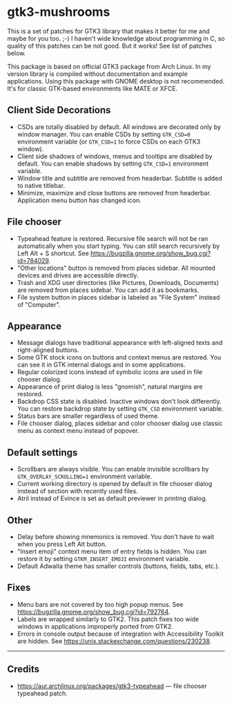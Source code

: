 gtk3-mushrooms
===

This is a set of patches for GTK3 library that makes it better for me and maybe for you too. ;-) I haven't wide knowledge about programming in C, so quality of this patches can be not good. But it works! See list of patches below.

This package is based on official GTK3 package from Arch Linux. In my version library is compiled without documentation and example applications. Using this package with GNOME desktop is not recommended. It's for classic GTK-based environments like MATE or XFCE.

Client Side Decorations
---

* CSDs are totally disabled by default. All windows are decorated only by window manager. You can enable CSDs by setting `GTK_CSD=0` environment variable (or `GTK_CSD=1` to force CSDs on each GTK3 window).
* Client side shadows of windows, menus and tooltips are disabled by default. You can enable shadows by setting `GTK_CSD=1` environment variable.
* Window title and subtitle are removed from headerbar. Subtitle is added to native titlebar.
* Minimize, maximize and close buttons are removed from headerbar. Application menu button has changed icon.

File chooser
---

* Typeahead feature is restored. Recursive file search will not be ran automatically when you start typing. You can still search recursively by Left Alt + S shortcut. See https://bugzilla.gnome.org/show_bug.cgi?id=784029.
* "Other locations" button is removed from places sidebar. All mounted devices and drives are accessible directly.
* Trash and XDG user directories (like Pictures, Downloads, Documents) are removed from places sidebar. You can add it as bookmarks.
* File system button in places sidebar is labeled as "File System" instead of "Computer".

Appearance
---

* Message dialogs have traditional appearance with left-aligned texts and right-aligned buttons.
* Some GTK stock icons on buttons and context menus are restored. You can see it in GTK internal dialogs and in some applications.
* Regular colorized icons instead of symbolic icons are used in file chooser dialog.
* Appearance of print dialog is less "gnomish", natural margins are restored.
* Backdrop CSS state is disabled. Inactive windows don't look differently. You can restore backdrop state by setting `GTK_CSD` environment variable.
* Status bars are smaller regardless of used theme.
* File chooser dialog, places sidebar and color chooser dialog use classic menu as context menu instead of popover.


Default settings
---

* Scrollbars are always visible. You can enable invisible scrollbars by `GTK_OVERLAY_SCROLLING=1` environment variable.
* Current working directory is opened by default in file chooser dialog instead of section with recently used files.
* Atril instead of Evince is set as default previewer in printing dialog.

Other
---

* Delay before showing mnemonics is removed. You don't have to wait when you press Left Alt button.
* "Insert emoji" context menu item of entry fields is hidden. You can restore it by setting `GTKM_INSERT_EMOJI` environment variable.
* Default Adwaita theme has smaller controls (buttons, fields, tabs, etc.).

Fixes
---

* Menu bars are not covered by too high popup menus. See https://bugzilla.gnome.org/show_bug.cgi?id=792764.
* Labels are wrapped similarly to GTK2. This patch fixes too wide windows in applications improperly ported from GTK2.
* Errors in console output because of integration with Accessibility Toolkit are hidden. See https://unix.stackexchange.com/questions/230238.

--------

Credits
---

* https://aur.archlinux.org/packages/gtk3-typeahead — file chooser typeahead patch.
